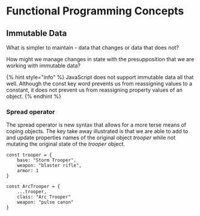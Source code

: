 # Functional Programming Concepts

## Immutable Data

What is simpler to maintain - data that changes or data that does not? 

How might we manage changes in state with the presupposition that we are working with immutable data?

{% hint style="info" %}
JavaScript does not support immutable data all that well. Although the const key word prevents us from reassigning values to a constant, it does not prevent us from reassigning property values of an object.
{% endhint %}

### Spread operator

The spread operator is new syntax that allows for a more terse means of coping objects.  The key take away illustrated is that we are able to add to and update properties names of the original object _trooper_ while not mutating the original state of the _trooper_ object. 

```
const trooper = {
    base: "Storm Trooper",
    weapon: "blaster rifle",
    armor: 1
}

const ArcTrooper = {
    ...trooper,
    class: "Arc Trooper"
    weapon: "pulse canon"
} 
```

